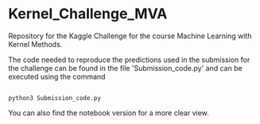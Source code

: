 # Kernel_Challenge_MVA

Repository for the Kaggle Challenge for the course Machine Learning with Kernel Methods. 

The code needed to reproduce the predictions used in the submission for the challenge can be found in the file 'Submission_code.py' and can be executed using the command

```

python3 Submission_code.py

```

You can also find the notebook version for a more clear view.
